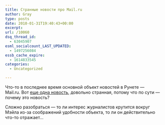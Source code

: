 ```yaml
---
title: Странные новости про Mail.ru
author: Gray
type: posts
date: 2010-01-31T19:40:43+00:00
excerpt:
url: /10060
dsq_thread_id:
  - 63045907
esml_socialcount_LAST_UPDATED:
  - 1497256084
essb_cache_expire:
  - 1614833545
categories:
  - Uncategorized

---
```








<nobr>Что-то</nobr> в последнее время основной объект новостей в Рунете — Mail.ru. Вот <a href="http://www.vedomosti.ru/newspaper/article/2010/02/01/224290" target="_blank">еще одна новость</a>, довольно странная, потому что по сути — почему это новость?

Сложно разобраться — то ли интерес журналистов крутится вокруг Мэйла <nobr>из-за</nobr> соображений удобности объекта, то ли он действительно <nobr>что-то</nobr> отражает…